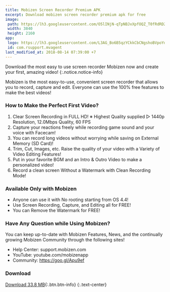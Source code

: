 ```yaml
---
title: Mobizen Screen Recorder Premium APK
excerpt: Download mobizen screen recorder premium apk for free
image:
 path: https://lh3.googleusercontent.com/O5lINjN-qTpNBJxXpfOQZ_T0fRdRD226a3ZHje7dCEQdqYwygnjGy-XOLwT4pEkYwcE=w3840-h2160-rw
 width: 3840
 height: 2160
app:
 logo: https://lh3.googleusercontent.com/L3AG_Bo6B5qzYCkkCbCNgshoBVpoYdLRRtNt1fQI_KCCgSUZVUxsyUcwY6cJjd7W8s4=s200-rw
 id: com.rsupport.mvagent
last_modified_at: 2018-08-14 07:39:00 +7
---
```


Download the most easy to use screen recorder Mobizen now and create your first, amazing video!
{:.notice.notice-info}

Mobizen is the most easy-to-use, convenient screen recorder that allows you to record, capture and edit. 
Everyone can use the 100% free features to make the best videos!

### How to Make the Perfect First Video?


1. Clear Screen Recording in FULL HD!
※ Highest Quality supplied ▷ 1440p Resolution, 12.0Mbps Quality, 60 FPS
2. Capture your reactions freely while recording game sound and your voice with Facecam!
3. You can record long videos without worrying while saving on External Memory (SD Card)!
4. Trim, Cut, Images, etc. Raise the quality of your video with a Variety of Video Editing Features!
5. Put in your favorite BGM and an Intro & Outro Video to make a personalized video!
6. Record a clean screen Without a Watermark with Clean Recording Mode!

### Available Only with Mobizen


- Anyone can use it with No rooting starting from OS 4.4!
- Use Screen Recording, Capture, and Editing all for FREE!
- You can Remove the Watermark for FREE!

### Have Any Question while Using Mobizen?


You can keep up-to-date with Mobizen Features, News, and the continually growing Mobizen Community through the following sites!
- Help Center: support.mobizen.com
- YouTube: youtube.com/mobizenapp
- Community: https://goo.gl/Apu9ef

### Download

[Download 33.8 MB](/dl/mega?fn=MobizenPremiumV3.5.1.10.apk&sz=33.8MB&hash=h1lDGZwD!cJbU22nlbFhIf45mDuVrTBaSjv-VVuZ2HeRRxAkD344){:.btn.btn-info}
{:.text-center}
